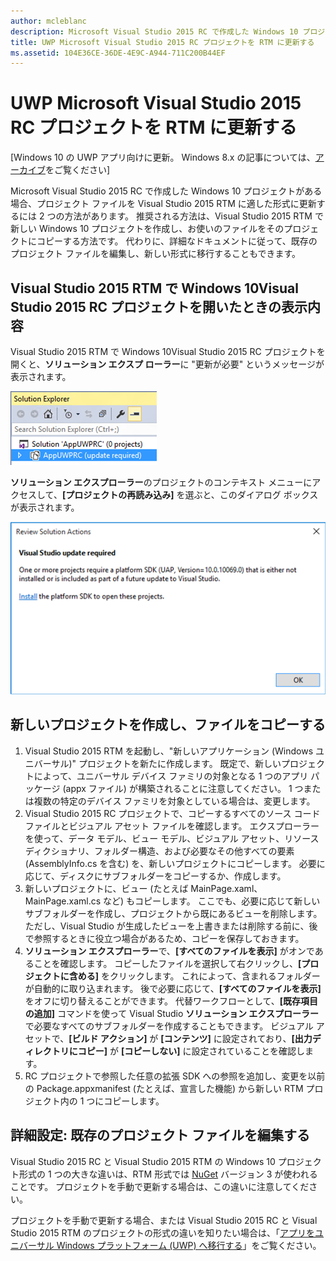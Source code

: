 ```yaml
---
author: mcleblanc
description: Microsoft Visual Studio 2015 RC で作成した Windows 10 プロジェクトがある場合、プロジェクト ファイルを Visual Studio 2015 RTM に適した形式に更新するには 2 つの方法があります。
title: UWP Microsoft Visual Studio 2015 RC プロジェクトを RTM に更新する
ms.assetid: 104E36CE-36DE-4E9C-A944-711C200B44EF
---
```


# UWP Microsoft Visual Studio 2015 RC プロジェクトを RTM に更新する

\[Windows 10 の UWP アプリ向けに更新。 Windows 8.x の記事については、[アーカイブ](http://go.microsoft.com/fwlink/p/?linkid=619132)をご覧ください\]

Microsoft Visual Studio 2015 RC で作成した Windows 10 プロジェクトがある場合、プロジェクト ファイルを Visual Studio 2015 RTM に適した形式に更新するには 2 つの方法があります。 推奨される方法は、Visual Studio 2015 RTM で新しい Windows 10 プロジェクトを作成し、お使いのファイルをそのプロジェクトにコピーする方法です。 代わりに、詳細なドキュメントに従って、既存のプロジェクト ファイルを編集し、新しい形式に移行することもできます。

## Visual Studio 2015 RTM で Windows 10Visual Studio 2015 RC プロジェクトを開いたときの表示内容

Visual Studio 2015 RTM で Windows 10Visual Studio 2015 RC プロジェクトを開くと、**ソリューション エクスプ ローラー**に "更新が必要" というメッセージが表示されます。

![更新が必要](images/vsrc-to-rtm/solution-explorer.png)

**ソリューション エクスプローラー**のプロジェクトのコンテキスト メニューにアクセスして、**[プロジェクトの再読み込み]** を選ぶと、このダイアログ ボックスが表示されます。

![Visual Studio 更新プログラムが必要](images/vsrc-to-rtm/reload-project.png)

## 新しいプロジェクトを作成し、ファイルをコピーする

1.  Visual Studio 2015 RTM を起動し、"新しいアプリケーション (Windows ユニバーサル)" プロジェクトを新たに作成します。 既定で、新しいプロジェクトによって、ユニバーサル デバイス ファミリの対象となる 1 つのアプリ パッケージ (appx ファイル) が構築されることに注意してください。 1 つまたは複数の特定のデバイス ファミリを対象としている場合は、変更します。
2.  Visual Studio 2015 RC プロジェクトで、コピーするすべてのソース コード ファイルとビジュアル アセット ファイルを確認します。 エクスプローラーを使って、データ モデル、ビュー モデル、ビジュアル アセット、リソース ディクショナリ、フォルダー構造、および必要なその他すべての要素 (AssemblyInfo.cs を含む) を、新しいプロジェクトにコピーします。 必要に応じて、ディスクにサブフォルダーをコピーするか、作成します。
3.  新しいプロジェクトに、ビュー (たとえば MainPage.xaml、MainPage.xaml.cs など) もコピーします。 ここでも、必要に応じて新しいサブフォルダーを作成し、プロジェクトから既にあるビューを削除します。 ただし、Visual Studio が生成したビューを上書きまたは削除する前に、後で参照するときに役立つ場合があるため、コピーを保存しておきます。
4.  **ソリューション エクスプローラー**で、**[すべてのファイルを表示]** がオンであることを確認します。 コピーしたファイルを選択して右クリックし、**[プロジェクトに含める]** をクリックします。 これによって、含まれるフォルダーが自動的に取り込まれます。 後で必要に応じて、**[すべてのファイルを表示]** をオフに切り替えることができます。 代替ワークフローとして、**[既存項目の追加]** コマンドを使って Visual Studio **ソリューション エクスプローラー**で必要なすべてのサブフォルダーを作成することもできます。 ビジュアル アセットで、**[ビルド アクション]** が **[コンテンツ]** に設定されており、**[出力ディレクトリにコピー]** が **[コピーしない]** に設定されていることを確認します。
5.  RC プロジェクトで参照した任意の拡張 SDK への参照を追加し、変更を以前の Package.appxmanifest (たとえば、宣言した機能) から新しい RTM プロジェクト内の 1 つにコピーします。

## 詳細設定: 既存のプロジェクト ファイルを編集する

Visual Studio 2015 RC と Visual Studio 2015 RTM の Windows 10 プロジェクト形式の 1 つの大きな違いは、RTM 形式では [NuGet](http://docs.nuget.org/) バージョン 3 が使われることです。 プロジェクトを手動で更新する場合は、この違いに注意してください。

プロジェクトを手動で更新する場合、または Visual Studio 2015 RC と Visual Studio 2015 RTM のプロジェクトの形式の違いを知りたい場合は、「[アプリをユニバーサル Windows プラットフォーム (UWP) へ移行する](http://msdn.microsoft.com/library/mt148501.aspx)」をご覧ください。



<!--HONumber=May16_HO2-->


